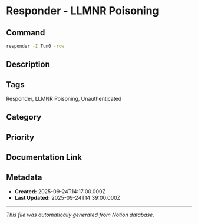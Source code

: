 # Responder - LLMNR Poisoning

## Command
```bash
responder -I Tun0 -rdw
```

## Description


## Tags
Responder, LLMNR Poisoning, Unauthenticated

## Category


## Priority


## Documentation Link


## Metadata
- **Created:** 2025-09-24T14:17:00.000Z
- **Last Updated:** 2025-09-24T14:39:00.000Z

---
*This file was automatically generated from Notion database.*